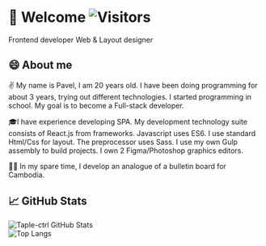 # 🙋 Welcome ![Visitors](https://visitor-badge.glitch.me/badge?page_id=enjirouz) 

Frontend developer Web & Layout designer

## 😄 About me 

✌️ My name is Pavel, I am 20 years old. I have been doing programming for about 3 years, trying out different technologies. I started programming in school. My goal is to become a Full-stack developer.

🎓I have experience developing SPA. My development technology suite consists of React.js from frameworks. Javascript uses ES6. I use standard Html/Css for layout. The preprocessor uses Sass. I use my own Gulp assembly to build projects. I own 2 Figma/Photoshop graphics editors.

👩‍💻 In my spare time, I develop an analogue of a bulletin board for Cambodia.

## 📈 GitHub Stats

![Taple-ctrl GitHub Stats](https://github-readme-stats.vercel.app/api?username=enjirouz&count_private=true&hide=contribs&show_icons=true&theme=radical)
<br>
![Top Langs](https://github-readme-stats.vercel.app/api/top-langs/?username=enjirouz&count_private=true&hide=tsql&langs_count=7&theme=radical&layout=compact)
<!--
**Taple-ctrl/Taple-ctrl** is a ✨ _special_ ✨ repository because its `README.md` (this file) appears on your GitHub profile.

Here are some ideas to get you started:

- 🔭 I’m currently working on ...
- 🌱 I’m currently learning ...
- 👯 I’m looking to collaborate on ...
- 🤔 I’m looking for help with ...
- 💬 Ask me about ...
- 📫 How to reach me: ...
- 😄 Pronouns: ...
- ⚡ Fun fact: ...
-->
